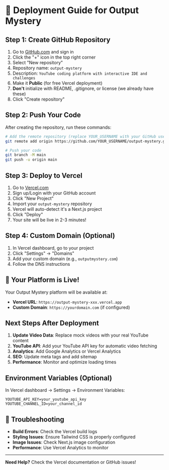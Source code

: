 # 🚀 Deployment Guide for Output Mystery

## Step 1: Create GitHub Repository

1. Go to [GitHub.com](https://github.com) and sign in
2. Click the "+" icon in the top right corner
3. Select "New repository"
4. Repository name: `output-mystery`
5. Description: `YouTube coding platform with interactive IDE and challenges`
6. Make it **Public** (for free Vercel deployment)
7. **Don't** initialize with README, .gitignore, or license (we already have these)
8. Click "Create repository"

## Step 2: Push Your Code

After creating the repository, run these commands:

```bash
# Add the remote repository (replace YOUR_USERNAME with your GitHub username)
git remote add origin https://github.com/YOUR_USERNAME/output-mystery.git

# Push your code
git branch -M main
git push -u origin main
```

## Step 3: Deploy to Vercel

1. Go to [Vercel.com](https://vercel.com)
2. Sign up/Login with your GitHub account
3. Click "New Project"
4. Import your `output-mystery` repository
5. Vercel will auto-detect it's a Next.js project
6. Click "Deploy"
7. Your site will be live in 2-3 minutes!

## Step 4: Custom Domain (Optional)

1. In Vercel dashboard, go to your project
2. Click "Settings" → "Domains"
3. Add your custom domain (e.g., `outputmystery.com`)
4. Follow the DNS instructions

## 🎉 Your Platform is Live!

Your Output Mystery platform will be available at:
- **Vercel URL**: `https://output-mystery-xxx.vercel.app`
- **Custom Domain**: `https://yourdomain.com` (if configured)

## Next Steps After Deployment

1. **Update Video Data**: Replace mock videos with your real YouTube content
2. **YouTube API**: Add your YouTube API key for automatic video fetching
3. **Analytics**: Add Google Analytics or Vercel Analytics
4. **SEO**: Update meta tags and add sitemap
5. **Performance**: Monitor and optimize loading times

## Environment Variables (Optional)

In Vercel dashboard → Settings → Environment Variables:

```
YOUTUBE_API_KEY=your_youtube_api_key
YOUTUBE_CHANNEL_ID=your_channel_id
```

## 🔧 Troubleshooting

- **Build Errors**: Check the Vercel build logs
- **Styling Issues**: Ensure Tailwind CSS is properly configured
- **Image Issues**: Check Next.js image configuration
- **Performance**: Use Vercel Analytics to monitor

---

**Need Help?** Check the Vercel documentation or GitHub issues!
